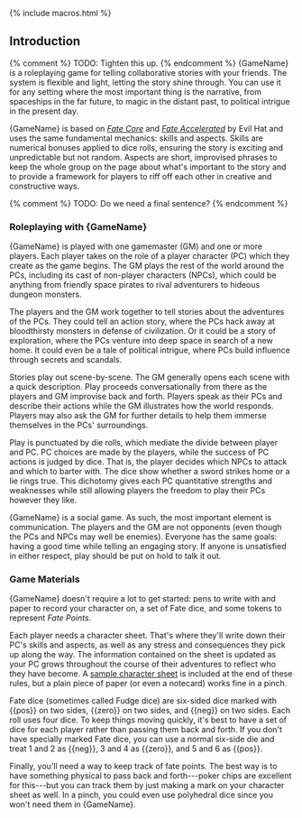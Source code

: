 ---
---

{% include macros.html %}

## Introduction

{% comment %} TODO: Tighten this up. {% endcomment %}
{GameName} is a roleplaying game for telling collaborative stories with your
friends. The system is flexible and light, letting the story shine through.
You can use it for any setting where the most important thing is the
narrative, from spaceships in the far future, to magic in the distant past, to
political intrigue in the present day.

{GameName} is based on [_Fate Core_][fate_core] and [_Fate Accelerated_][fae] by
Evil Hat and uses the same fundamental mechanics: skills and aspects. Skills
are numerical bonuses applied to dice rolls, ensuring the story is exciting
and unpredictable but not random. Aspects are short, improvised phrases to
keep the whole group on the page about what's important to the story and to
provide a framework for players to riff off each other in creative and
constructive ways.

[fate_core]: https://www.evilhat.com/home/fate-core/
[fae]: https://www.evilhat.com/home/fae/

{% comment %} TODO: Do we need a final sentence? {% endcomment %}

### Roleplaying with {GameName}

{GameName} is played with one gamemaster (GM) and one or more players.
Each player takes on the role of a player character (PC) which they create as the
game begins.
The GM plays the rest of the world around the PCs, including its cast of non-player characters (NPCs), which could be anything from friendly space pirates to rival adventurers to hideous dungeon monsters.

The players and the GM work together to tell stories about the adventures of the PCs.
They could tell an action story, where the PCs hack away at bloodthirsty monsters in defense of civilization.
Or it could be a story of exploration, where the PCs venture into deep space in search of a new home.
It could even be a tale of political intrigue, where PCs build influence through secrets and scandals.

Stories play out scene-by-scene.
The GM generally opens each scene with a quick description.
Play proceeds conversationally from there as the players and GM improvise back and forth.
Players speak as their PCs and describe their actions while the GM illustrates how the world responds.
Players may also ask the GM for further details to help them immerse themselves in the PCs' surroundings.

Play is punctuated by die rolls, which mediate the divide between player and PC.
PC choices are made by the players, while the success of PC actions is judged by dice.
That is, the player decides which NPCs to attack and which to barter with.
The dice show whether a sword strikes home or a lie rings true.
This dichotomy gives each PC quantitative strengths and weaknesses while still allowing players the freedom to play their PCs however they like.

{GameName} is a social game. As such, the most important element is communication.
The players and the GM are not opponents (even though the PCs and NPCs may well be enemies).
Everyone has the same goals: having a good time while telling an engaging story.
If anyone is unsatisfied in either respect, play should be put on hold to talk it out.

### Game Materials

{GameName} doesn't require a lot to get started: pens to write with and paper to
record your character on, a set of Fate dice, and some tokens to represent
_Fate Points_.

Each player needs a character sheet. That's where they'll write down their
PC's skills and aspects, as well as any stress and consequences they pick up
along the way. The information contained on the sheet is updated as your PC
grows throughout the course of their adventures to reflect who they have
become. A [sample character sheet][pc_sheet] is included at the end of these
rules, but a plain piece of paper (or even a notecard) works fine in a pinch.

[pc_sheet]: TODO

Fate dice (sometimes called Fudge dice) are six-sided dice marked with {{pos}}
on two sides, {{zero}} on two sides, and {{neg}} on two sides. Each roll uses
four dice. To keep things moving quickly, it's best to have a set of dice for
each player rather than passing them back and forth. If you don't have
specially marked Fate dice, you can use a normal six-side die and treat 1 and
2 as <span class="nowrap">{{neg}},</span> 3 and 4 as <span
class="nowrap">{{zero}},</span> and 5 and 6 as <span
class="nowrap">{{pos}}.</span>

Finally, you'll need a way to keep track of fate points. The best way is to
have something physical to pass back and forth---poker chips are excellent for
this---but you can track them by just making a mark on your character sheet as
well. In a pinch, you could even use polyhedral dice since you won't need them
in {GameName}.
